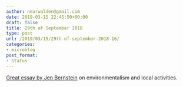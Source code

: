 ```yaml
---
author: nearwalden@gmail.com
date: 2019-03-15 22:45:50+00:00
draft: false
title: 29th of September 2018
type: post
url: /2019/03/15/29th-of-september-2018-16/
categories:
- microblog
post_format:
- Status
---
```


[Great essay by Jen Bernstein](https://thebreakthrough.org/journal/no-10-winter-2019/living-in-a-post-material-world) on environmentalism and local activities.




